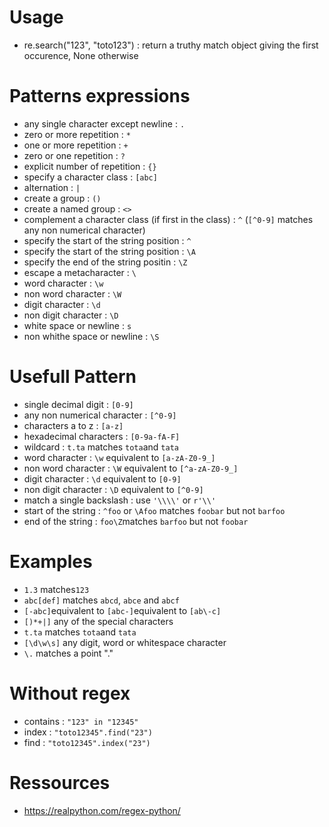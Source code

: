
# Usage
 - re.search("123", "toto123") : return a truthy match object giving the first occurence, None otherwise


# Patterns expressions
 - any single character except newline : `.`
 - zero or more repetition : `*`
 - one or more repetition : `+`
 - zero or one repetition : `?`
 - explicit number of repetition : `{}`
 - specify a character class : `[abc]`
 - alternation : `|`
 - create a group : `()`
 - create a named group : `<>`
 - complement a character class (if first in the class) : `^` (`[^0-9]` matches any non numerical character)
 - specify the start of the string position : `^`
 - specify the start of the string position : `\A`
 - specify the end of the string positin : `\Z`
 - escape a metacharacter : `\`
 - word character : `\w`
 - non word character : `\W`
 - digit character : `\d`
 - non digit character : `\D`
 - white space or newline : `s`
 - non whithe space or newline : `\S`


# Usefull Pattern
 - single decimal digit : `[0-9]`
 - any non numerical character : `[^0-9]`
 - characters a to z : `[a-z]`
 - hexadecimal characters : `[0-9a-fA-F]`
 - wildcard : `t.ta` matches `tota`and `tata`
 - word character : `\w` equivalent to `[a-zA-Z0-9_]`
 - non word character : `\W` equivalent to `[^a-zA-Z0-9_]`
 - digit character : `\d`  equivalent to `[0-9]`
 - non digit character : `\D` equivalent to `[^0-9]`
 - match a single backslash : use `'\\\\'` or `r'\\'`
 - start of the string : `^foo` or `\Afoo` matches `foobar` but not `barfoo`
 - end of the string : `foo\Z`matches `barfoo` but not `foobar`


# Examples
 - `1.3` matches`123`
 - `abc[def]` matches `abcd`, `abce` and `abcf`
 - `[-abc]`equivalent to `[abc-]`equivalent to `[ab\-c]`
 - `[)*+|]` any of the special characters
 - `t.ta` matches `tota`and `tata`
 - `[\d\w\s]` any digit, word or whitespace character
 - `\.` matches a point "."
 

# Without regex
 - contains : `"123" in "12345"`
 - index : `"toto12345".find("23")`
 - find : `"toto12345".index("23")`


# Ressources 
- https://realpython.com/regex-python/

